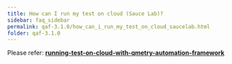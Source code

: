```yaml
---
title: How can I run my test on cloud (Sauce Lab)?
sidebar: faq_sidebar
permalink: qaf-3.1.0/how_can_i_run_my_test_on_cloud_saucelab.html
folder: qaf-3.1.0
---
```


Please refer: **[running-test-on-cloud-with-qmetry-automation-framework](http://blog.infostretch.com/running-test-on-cloud-with-infostretch-test-automation-framework)**

